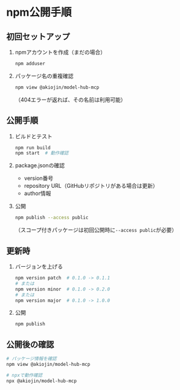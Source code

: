 # npm公開手順

## 初回セットアップ

1. npmアカウントを作成（まだの場合）
   ```bash
   npm adduser
   ```

2. パッケージ名の重複確認
   ```bash
   npm view @akiojin/model-hub-mcp
   ```
   （404エラーが返れば、その名前は利用可能）

## 公開手順

1. ビルドとテスト
   ```bash
   npm run build
   npm start  # 動作確認
   ```

2. package.jsonの確認
   - version番号
   - repository URL（GitHubリポジトリがある場合は更新）
   - author情報

3. 公開
   ```bash
   npm publish --access public
   ```
   （スコープ付きパッケージは初回公開時に`--access public`が必要）

## 更新時

1. バージョンを上げる
   ```bash
   npm version patch  # 0.1.0 -> 0.1.1
   # または
   npm version minor  # 0.1.0 -> 0.2.0
   # または  
   npm version major  # 0.1.0 -> 1.0.0
   ```

2. 公開
   ```bash
   npm publish
   ```

## 公開後の確認

```bash
# パッケージ情報を確認
npm view @akiojin/model-hub-mcp

# npxで動作確認
npx @akiojin/model-hub-mcp
```